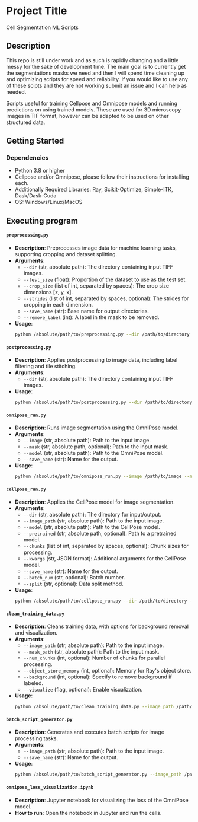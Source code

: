 # Project Title
Cell Segmentation ML Scripts

## Description
This repo is still under work and as such is rapidly changing and a little messy for the sake of development time. The main goal is to currently get the segmentations masks we need and then I will spend time cleaning up and optimizing scripts for speed and reliability. If you would like to use any of these scipts and they are not working submit an issue and I can help as needed.

Scripts useful for training Cellpose and Omnipose models and running predictions on using trained models. These are used for 3D microscopy images in TIF format, however can be adapted to be used on other structured data.

## Getting Started

### Dependencies
* Python 3.8 or higher
* Cellpose and/or Omnipose, please follow their instructions for installing each.
* Additionally Required Libraries: Ray, Scikit-Optimize, Simple-ITK, Dask/Dask-Cuda
* OS: Windows/Linux/MacOS

## Executing program

#### `preprocessing.py`
* **Description**: Preprocesses image data for machine learning tasks, supporting cropping and dataset splitting.
* **Arguments**:
  * `--dir` (str, absolute path): The directory containing input TIFF images.
  * `--test_size` (float): Proportion of the dataset to use as the test set.
  * `--crop_size` (list of int, separated by spaces): The crop size dimensions [z, y, x].
  * `--strides` (list of int, separated by spaces, optional): The strides for cropping in each dimension.
  * `--save_name` (str): Base name for output directories.
  * `--remove_label` (int): A label in the mask to be removed.
* **Usage**:
  ```bash
  python /absolute/path/to/preprocessing.py --dir /path/to/directory --test_size 0.2 --crop_size 1 64 64 --strides 1 32 32 --save_name processed --remove_label 0

#### `postprocessing.py`
* **Description**: Applies postprocessing to image data, including label filtering and tile stitching.
* **Arguments**:
  * `--dir` (str, absolute path): The directory containing input TIFF images.
* **Usage**:
  ```bash
  python /absolute/path/to/postprocessing.py --dir /path/to/directory

#### `omnipose_run.py`
* **Description**: Runs image segmentation using the OmniPose model.
* **Arguments**:
  * `--image` (str, absolute path): Path to the input image.
  * `--mask` (str, absolute path, optional): Path to the input mask.
  * `--model` (str, absolute path): Path to the OmniPose model.
  * `--save_name` (str): Name for the output.
* **Usage**:
  ```bash
  python /absolute/path/to/omnipose_run.py --image /path/to/image --mask /path/to/mask --model /path/to/model --save_name output

#### `cellpose_run.py`
* **Description**: Applies the CellPose model for image segmentation.
* **Arguments**:
  * `--dir` (str, absolute path): The directory for input/output.
  * `--image_path` (str, absolute path): Path to the input image.
  * `--model` (str, absolute path): Path to the CellPose model.
  * `--pretrained` (str, absolute path, optional): Path to a pretrained model.
  * `--chunks` (list of int, separated by spaces, optional): Chunk sizes for processing.
  * `--kwargs` (str, JSON format): Additional arguments for the CellPose model.
  * `--save_name` (str): Name for the output.
  * `--batch_num` (str, optional): Batch number.
  * `--split` (str, optional): Data split method.
* **Usage**:
  ```bash
  python /absolute/path/to/cellpose_run.py --dir /path/to/directory --image_path /path/to/image --model /path/to/model --pretrained /path/to/pretrained --chunks 500 500 --kwargs '{"diameter": 30, "do_3D": true}' --save_name output --batch_num 1 --split method

#### `clean_training_data.py`
* **Description**: Cleans training data, with options for background removal and visualization.
* **Arguments**:
  * `--image_path` (str, absolute path): Path to the input image.
  * `--mask_path` (str, absolute path): Path to the input mask.
  * `--num_chunks` (int, optional): Number of chunks for parallel processing.
  * `--object_store_memory` (int, optional): Memory for Ray's object store.
  * `--background` (int, optional): Specify to remove background if labeled.
  * `--visualize` (flag, optional): Enable visualization.
* **Usage**:
  ```bash
  python /absolute/path/to/clean_training_data.py --image_path /path/to/image --mask_path /path/to/mask --num_chunks 4 --object_store_memory 5000000000 --background 1 --visualize

#### `batch_script_generator.py`
* **Description**: Generates and executes batch scripts for image processing tasks.
* **Arguments**:
  * `--image_path` (str, absolute path): Path to the input image.
  * `--save_name` (str): Name for the output.
* **Usage**:
  ```bash
  python /absolute/path/to/batch_script_generator.py --image_path /path/to/image --save_name output

#### `omnipose_loss_visualization.ipynb`
* **Description**: Jupyter notebook for visualizing the loss of the OmniPose model.
* **How to run**: Open the notebook in Jupyter and run the cells.


